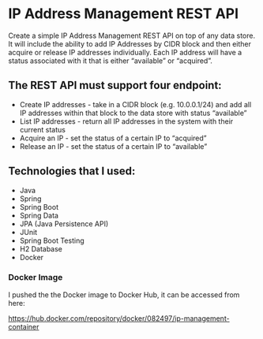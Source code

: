 # IP Address Management REST API
Create a simple IP Address Management REST API on top of any data store. It will include the ability to add IP Addresses by CIDR block and then either acquire or release IP addresses individually. Each IP address will have a status associated with it that is either “available” or “acquired”.

## The REST API must support four endpoint:

* Create IP addresses - take in a CIDR block (e.g. 10.0.0.1/24) and add all IP addresses within that block to the data store with status “available”
* List IP addresses - return all IP addresses in the system with their current status
* Acquire an IP - set the status of a certain IP to “acquired”
* Release an IP - set the status of a certain IP to “available”


## Technologies that I used:
* Java
* Spring
* Spring Boot
* Spring Data
* JPA (Java Persistence API)
* JUnit
* Spring Boot Testing
* H2 Database
* Docker


### Docker Image
I pushed the the Docker image to Docker Hub, it can be accessed from here:

https://hub.docker.com/repository/docker/082497/ip-management-container


